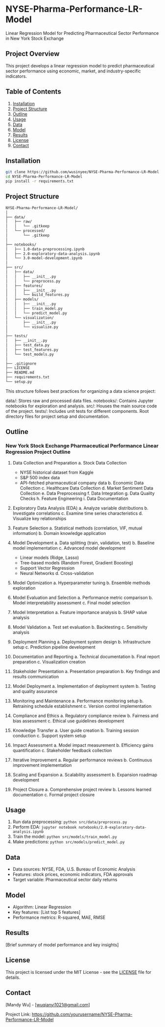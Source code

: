 # NYSE-Pharma-Performance-LR-Model
Linear Regression Model for Predicting Pharmaceutical Sector Performance in New York Stock Exchange

## Project Overview
This project develops a linear regression model to predict pharmaceutical sector performance using economic, market, and industry-specific indicators.

## Table of Contents
1. [Installation](#installation)
2. [Project Structure](#project-structure)
3. [Outline](#outline)
4. [Usage](#usage)
5. [Data](#data)
6. [Model](#model)
7. [Results](#results)
8. [License](#license)
9. [Contact](#contact)

## Installation
```bash
git clone https://github.com/wusinyee/NYSE-Pharma-Performance-LR-Model.git
cd NYSE-Pharma-Performance-LR-Model
pip install -r requirements.txt
```

## Project Structure
```markdown
NYSE-Pharma-Performance-LR-Model/
│
├── data/
│   ├── raw/
│   │   └── .gitkeep
│   └── processed/
│       └── .gitkeep
│
├── notebooks/
│   ├── 1.0-data-preprocessing.ipynb
│   ├── 2.0-exploratory-data-analysis.ipynb
│   └── 3.0-model-development.ipynb
│
├── src/
│   ├── data/
│   │   ├── __init__.py
│   │   └── preprocess.py
│   ├── features/
│   │   ├── __init__.py
│   │   └── build_features.py
│   ├── models/
│   │   ├── __init__.py
│   │   ├── train_model.py
│   │   └── predict_model.py
│   └── visualization/
│       ├── __init__.py
│       └── visualize.py
│
├── tests/
│   ├── __init__.py
│   ├── test_data.py
│   ├── test_features.py
│   └── test_models.py
│
├── .gitignore
├── LICENSE
├── README.md
├── requirements.txt
└── setup.py
```
This structure follows best practices for organizing a data science project:

data/: Stores raw and processed data files.
notebooks/: Contains Jupyter notebooks for exploration and analysis.
src/: Houses the main source code of the project.
tests/: Includes unit tests for different components.
Root directory files for project setup and documentation.

## Outline
### New York Stock Exchange Pharmaceutical Performance Linear Regression Project Outline

1. Data Collection and Preparation
   a. Stock Data Collection
      - NYSE historical dataset from Kaggle
      - S&P 500 index data
      - API-fetched pharmaceutical company data
   b. Economic Data Collection
   c. Healthcare Data Collection
   d. Market Sentiment Data Collection
   e. Data Preprocessing
   f. Data Integration
   g. Data Quality Checks
   h. Feature Engineering
   i. Data Documentation

2. Exploratory Data Analysis (EDA)
   a. Analyze variable distributions
   b. Investigate correlations
   c. Examine time series characteristics
   d. Visualize key relationships

3. Feature Selection
   a. Statistical methods (correlation, VIF, mutual information)
   b. Domain knowledge application

4. Model Development
   a. Data splitting (train, validation, test)
   b. Baseline model implementation
   c. Advanced model development
      - Linear models (Ridge, Lasso)
      - Tree-based models (Random Forest, Gradient Boosting)
      - Support Vector Regression
      - Neural Networks
   d. Cross-validation

5. Model Optimization
   a. Hyperparameter tuning
   b. Ensemble methods exploration

6. Model Evaluation and Selection
   a. Performance metric comparison
   b. Model interpretability assessment
   c. Final model selection

7. Model Interpretation
   a. Feature importance analysis
   b. SHAP value analysis

8. Model Validation
   a. Test set evaluation
   b. Backtesting
   c. Sensitivity analysis

9. Deployment Planning
   a. Deployment system design
   b. Infrastructure setup
   c. Prediction pipeline development

10. Documentation and Reporting
    a. Technical documentation
    b. Final report preparation
    c. Visualization creation

11. Stakeholder Presentation
    a. Presentation preparation
    b. Key findings and results communication

12. Model Deployment
    a. Implementation of deployment system
    b. Testing and quality assurance

13. Monitoring and Maintenance
    a. Performance monitoring setup
    b. Retraining schedule establishment
    c. Version control implementation

14. Compliance and Ethics
    a. Regulatory compliance review
    b. Fairness and bias assessment
    c. Ethical use guidelines development

15. Knowledge Transfer
    a. User guide creation
    b. Training session conduction
    c. Support system setup

16. Impact Assessment
    a. Model impact measurement
    b. Efficiency gains quantification
    c. Stakeholder feedback collection

17. Iterative Improvement
    a. Regular performance reviews
    b. Continuous improvement implementation

18. Scaling and Expansion
    a. Scalability assessment
    b. Expansion roadmap development

19. Project Closure
    a. Comprehensive project review
    b. Lessons learned documentation
    c. Formal project closure

## Usage
1. Run data preprocessing: `python src/data/preprocess.py`
2. Perform EDA: `jupyter notebook notebooks/2.0-exploratory-data-analysis.ipynb`
3. Train the model: `python src/models/train_model.py`
4. Make predictions: `python src/models/predict_model.py`

## Data
- Data sources: NYSE, FDA, U.S. Bureau of Economic Analysis
- Features: stock prices, economic indicators, FDA approvals
- Target variable: Pharmaceutical sector daily returns

## Model
- Algorithm: Linear Regression
- Key features: [List top 5 features]
- Performance metrics: R-squared, MAE, RMSE

## Results
[Brief summary of model performance and key insights]

## License
This project is licensed under the MIT License - see the [LICENSE](LICENSE) file for details.

## Contact
[Mandy Wu] - [wuqianyi1021@gmail.com]

Project Link: https://github.com/yourusername/NYSE-Pharma-Performance-LR-Model
